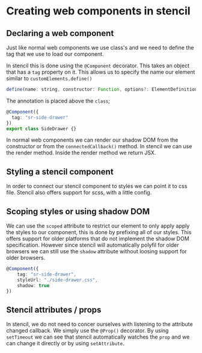 # Creating web components in stencil

## Declaring a web component

Just like normal web components we use class's and we need to define the tag that we use to load our component.

In stencil this is done using the `@Component` decorator. This takes an object that has a `tag` property on it. This allows us to specify the name our element similar to `customElements.define()`

```javascript
define(name: string, constructor: Function, options?: ElementDefinitionOptions)
```

The annotation is placed above the `class`;

```typescript
@Component({
  tag: "sr-side-drawer"
})
export class SideDrawer {}
```

In normal web components we can render our shadow DOM from the constructor or from the `connectedCallback()` method. In stencil we can use the render method. Inside the render method we return JSX.

## Styling a stencil component

In order to connect our stencil component to styles we can point it to css file. Stencil also offers support for scss, with a little config.

## Scoping styles or using shadow DOM

We can use the `scoped` attribute to restrict our element to only apply apply the styles to our component, this is done by prefixing all of our styles. This offers support for older platforms that do not implement the shadow DOM specification. However since stencil will automatically polyfil for older browsers we can still use the `shadow` attribute without loosing support for older browsers.

```typescript
@Component({
    tag: "sr-side-drawer",
    styleUrl: "./side-drawer.css",
    shadow: true
})
```

## Stencil attributes / props

In stencil, we do not need to concer ourselves with listening to the attribute changed callback. We simply use the `@Prop()` decorator. By using `setTimeout` we can see that stencil automatically watches the `prop` and we can change it directly or by using `setAttribute`.
